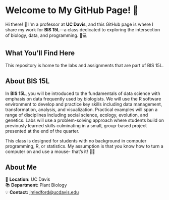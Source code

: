 # Welcome to My GitHub Page! 🎉

Hi there! 👋 I'm a professor at **UC Davis**, and this GitHub page is where I share my work for **BIS 15L**—a class dedicated to exploring the intersection of biology, data, and programming. 🌱💻

## What You’ll Find Here

This repository is home to the labs and assignments that are part of BIS 15L. 

## About BIS 15L

In **BIS 15L**, you will be introduced to the fundamentals of data science with emphasis on data frequently used by biologists. We will use the R software environment to develop and practice key skills including data management, transformation, analysis, and visualization. Practical examples will span a range of disciplines including social science, ecology, evolution, and genetics. Labs will use a problem-solving approach where students build on previously learned skills culminating in a small, group-based project presented at the end of the quarter.

This class is designed for students with no background in computer programming, R, or statistics. My assumption is that you know how to turn a computer on and use a mouse- that’s it! 🧬✨

## About Me

📍 **Location:** UC Davis  
📚 **Department:** Plant Biology  
💡 **Contact:** jmledford@ucdavis.edu

